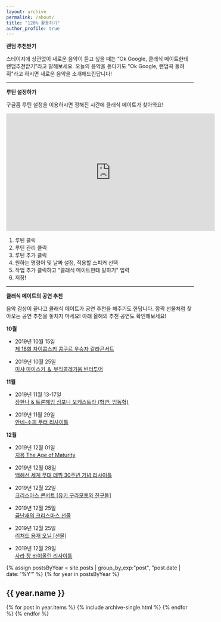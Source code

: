 ```yaml
---
layout: archive
permalink: /about/
title: "120% 활용하기"
author_profile: true
---
```


**랜덤 추천받기**

스테이지에 상관없이 새로운 음악이 듣고 싶을 때는 “Ok Google, 클래식 메이트한테 랜덤추천받기”라고 말해보세요. 오늘의 음악을 듣다가도 "Ok Google, 랜덤곡 들려줘"라고 하시면 새로운 음악을 소개해드린답니다!

---

**루틴 설정하기**

구글홈 루틴 설정을 이용하시면 정해진 시간에 클래식 메이트가 찾아와요!

<iframe width="560" height="315" src="https://www.youtube.com/embed/MoXrjSrYmRs" frameborder="0" allow="accelerometer; autoplay; encrypted-media; gyroscope; picture-in-picture" allowfullscreen></iframe>

1. 루틴 클릭
2. 루틴 관리 클릭
3. 루틴 추가 클릭
4. 원하는 명령어 및 날짜 설정, 적용할 스피커 선택
5. 작업 추가 클릭하고 "클래식 메이트한테 말하기" 입력
6. 저장!

---

**클래식 메이트의 공연 추천**

음악 감상이 끝나고 클래식 메이트가 공연 추천을 해주기도 한답니다. 깜짝 선물처럼 찾아오는 공연 추천을 놓치지 마세요!
아래 올해의 추천 공연도 확인해보세요!

**10월**

* 2019년 10월 15일<br>
[제 16회 차이콥스키 콩쿠르 우승자 갈라콘서트](http://www.clubbalcony.com/home/library/leaflet_list.aspx?Mode=r&mid=8&pid=&bid=38926&Se=TITLE&Sestr=&page=1)

* 2019년 10월 25일<br>
[미샤 마이스키 ＆ 무직콜레기움 빈터투어](http://www.clubbalcony.com/Home/classic/ticket_detail.aspx?Id=27891&perfmode=inter)

**11월**

* 2019년 11월 13-17일<br>
[장한나 & 트론헤임 심포니 오케스트라 (협연: 임동혁)](http://www.clubbalcony.com/home/library/leaflet_list.aspx?Mode=r&mid=8&pid=&bid=38904&Se=TITLE&Sestr=&page=1)

* 2019년 11월 29일<br>
[안네-소피 무터 리사이틀](http://www.clubbalcony.com/Home/classic/ticket_detail.aspx?id=27968&perfmode=inter&y=2019&m=11&s=0)

**12월**

* 2019년 12월 01일<br>
[지용 The Age of Maturity](http://www.clubbalcony.com/home/library/leaflet_list.aspx?Mode=r&mid=8&pid=&bid=38901&Se=TITLE&Sestr=&page=1)

* 2019년 12월 08일<br>
[백혜선 세계 무대 데뷔 30주년 기념 리사이틀](http://www.clubbalcony.com/Home/classic/ticket_detail.aspx?id=28683&perfmode=inter&y=2019&m=12&s=0)

* 2019년 12월 22일<br>
[크리스마스 콘서트 [유키 구라모토와 친구들]](http://www.clubbalcony.com/Home/classic/ticket_detail.aspx?id=28882&perfmode=inter&y=2019&m=12&s=0)

* 2019년 12월 25일<br>
[금난새의 크리스마스 선물](http://www.clubbalcony.com/Home/classic/ticket_detail.aspx?id=28893&perfmode=inter&y=2019&m=12&s=0)

* 2019년 12월 25일<br>
[리처드 용재 오닐 [선물]](http://www.clubbalcony.com/home/library/leaflet_list.aspx?Mode=r&mid=8&pid=&bid=38924&Se=TITLE&Sestr=&page=1)

* 2019년 12월 29일<br>
[사라 장 바이올린 리사이틀](http://www.clubbalcony.com/home/library/leaflet_list.aspx?Mode=r&mid=8&pid=&bid=38897&Se=TITLE&Sestr=&page=1)

{% assign postsByYear = site.posts | group_by_exp:"post", "post.date | date: '%Y'"  %}
{% for year in postsByYear %}
  <h2 id="{{ year.name | slugify }}" class="archive__subtitle">{{ year.name }}</h2>
  {% for post in year.items %}
    {% include archive-single.html %}
  {% endfor %}
{% endfor %}
